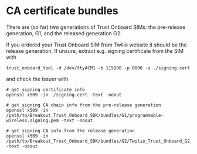 # CA certificate bundles

There are (so far) two generations of Trust Onboard SIMs: the pre-release generation, G1, and the released generation G2.

If you ordered your Trust Onboard SIM from Twilio website it should be the release generation. If unsure, extract e.g. signing certificate from the SIM with

```
trust_onboard_tool -d /dev/ttyACM1 -b 115200 -p 0000 -s ./signing.cert
```

and check the issuer with

```
# get signing certificate info
openssl x509 -in ./signing.cert -text -noout

# get signing CA chain info from the pre-release generation
openssl x509 -in /path/to/Breakout_Trust_Onboard_SDK/bundles/G1/programmable-wireless.signing.pem -text -noout

# get signing CA info from the release generation
openssl x509 -in /path/to/Breakout_Trust_Onboard_SDK/bundles/G2/Twilio_Trust_Onboard_G2_Signing.pem -text -noout
```
